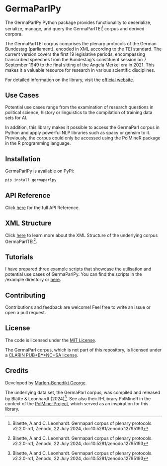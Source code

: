 # GermaParlPy

The GermaParlPy Python package provides functionality to deserialize, serialize, manage, and query the GermaParlTEI[^1]
 corpus and derived corpora.

The GermaParlTEI corpus comprises the plenary protocols of the German Bundestag (parliament), encoded in XML according to the TEI standard. The current version covers the first 19 legislative periods, encompassing transcribed speeches from the Bundestag's constituent session on 7 September 1949 to the final sitting of the Angela Merkel era in 2021. This makes it a valuable resource for research in various scientific disciplines.

For detailed information on the library, visit the [official website](https://nolram567.github.io/GermaParlPy/).

## Use Cases

Potential use cases range from the examination of research questions in political science, history or linguistics to the compilation of training data sets for AI.

In addition, this library makes it possible to access the GermaParl corpus in Python and apply powerful NLP libraries such as spacy or gensim to it. Previously, the corpus could only be accessed using the PolMineR package in the R programming language.

## Installation

GermaParlPy is available on PyPi:

```sh
pip install germaparlpy
```

## API Reference

Click [here](https://nolram567.github.io/GermaParlPy/) for the full API Reference.

## XML Structure

Click [here](https://nolram567.github.io/GermaParlPy/xml-structure.html) to learn more about the XML Structure of the underlying corpus GermaParlTEI[^1].

## Tutorials

I have prepared three example scripts that showcase the utilisation and potential use cases of GermaParlPy. You can find the scripts in the /example directory or [here](https://nolram567.github.io/GermaParlPy/tutorials.html).

## Contributing

Contributions and feedback are welcome! Feel free to write an issue or open a pull request.

## License

The code is licensed under the [MIT License](LICENSE).

The GermaParl corpus, which is not part of this repository, is licensed under a [CLARIN PUB+BY+NC+SA license](https://www.clarin.eu/content/licenses-and-clarin-categories).

## Credits

Developed by [Marlon-Benedikt George](https://github.com/https://github.com/Nolram567).

The underlying data set, the GermaParl corpus, was compiled and released by Blätte & Leonhardt (2024)[^1].
See also their R-Library PolMineR in the context of the [PolMine-Project](https://polmine.github.io/), which served as an inspiration for this library.

[^1]: Blaette, A.and C. Leonhardt. Germaparl corpus of plenary protocols. v2.2.0-rc1, Zenodo, 22 July 2024, doi:10.5281/zenodo.12795193
